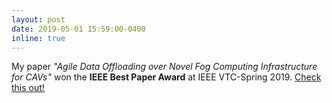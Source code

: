 ```yaml
---
layout: post
date: 2019-05-01 15:59:00-0400
inline: true
---
```


My paper _"Agile Data Offloading over Novel Fog Computing Infrastructure for CAVs"_ won the **IEEE Best Paper Award** at IEEE VTC-Spring 2019. [Check this out!](/assets/pdf/publications/agileOffloading.pdf)